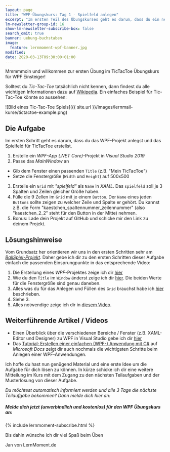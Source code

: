 ```yaml
---
layout: page
title: "WPF-Übungskurs: Tag 1 - Spielfeld anlegen"
excerpt: "Im ersten Teil des Übungskurses geht es darum, dass du ein neues WPF-Projekt anlegst, das Fenster konfigurierst und das Spielfeld mithilfe des XAML-Grid-Panels erstellst."
lm-newsletter-group-id: 16
show-lm-newsletter-subscribe-box: false
search_omit: true
banner: uebung-buchstaben
image:
  feature: lernmoment-wpf-banner.jpg
modified:
date: 2020-03-13T09:30:00+01:00
---
```


Mmmmmoin und willkommen zur ersten Übung im TicTacToe Übungskurs für WPF Einsteiger!

Solltest du *Tic-Tac-Toe* tatsächlich nicht kennen, dann findest du alle wichtigen Informationen dazu auf [Wikipedia](https://de.wikipedia.org/wiki/Tic-Tac-Toe). Ein einfaches Beispiel für Tic-Tac-Toe könnte so aussehen:

![Bild eines Tic-Tac-Toe Spiels]({{ site.url }}/images/lernmail-kurse/tictactoe-example.png)

## Die Aufgabe
Im ersten Schritt geht es darum, dass du das WPF-Projekt anlegst und das Spielfeld für TicTacToe erstellst.

1. Erstelle ein *WPF-App (.NET Core)*-Projekt in *Visual Studio 2019*
2. Passe das *MainWindow* an
  - Gib dem Fenster einen passenden `Title` (z.B. "Mein TicTacToe")
  - Setze die Fenstergröße (`Width` und `Height`) auf 500x500
3. Erstelle ein `Grid` mit *"spielfeld"* als `Name` in *XAML*. Das `spielfeld` soll je 3 Spalten und Zeilen gleicher Größe haben.
4. Fülle die 9 Zellen im `Grid` mit je einem `Button`. Der `Name` eines jeden `Buttons` sollte zeigen zu welcher Zeile und Spalte er gehört. Du kannst z.B. die Form "kaestchen_spaltennummer_zeilennummer" (also "kaestchen_2_2" steht für den Button in der Mitte) nehmen.
5. Bonus: Lade dein Projekt auf GitHub und schicke mir den Link zu deinem Projekt.

## Lösungshinweise
Vom Grundsatz her orientieren wir uns in den ersten Schritten sehr am [*BallSpiel-Projekt*](https://www.youtube.com/watch?v=ugji-_yWoRk&list=PLP2TrPpx5VNk2g07AKxyIGdsUJNA95CDt). Daher gebe ich dir zu den ersten Schritten dieser Aufgabe einfach die passenden Einsprungpunkte in das entsprechende Video:

1. Die Erstellung eines *WPF*-Projektes zeige ich dir [hier](https://www.youtube.com/watch?v=ugji-_yWoRk&list=PLP2TrPpx5VNk2g07AKxyIGdsUJNA95CDt)
2. Wie du den `Title` im `Window` änderst zeige ich dir [hier](https://youtu.be/ugji-_yWoRk?t=230). Die beiden Werte für die Fenstergröße sind genau daneben.
3. Alles was du für das Anlegen und Füllen des `Grid` brauchst habe ich [hier](/alle/wpf-grid-panel-xaml-grundlagen/) beschrieben.
4. Siehe 3.
5. Alles notwendige zeige ich dir in [diesem Video](https://youtu.be/2gNVyMGfZTI?t=174).

## Weiterführende Artikel / Videos

- Einen Überblick über die verschiedenen Bereiche / Fenster (z.B. XAML-Editor und Designer) zu WPF in Visual Studio gebe ich dir [hier](https://youtu.be/ugji-_yWoRk?t=143)
- Das [Tutorial: Erstellen einer einfachen (WPF-) Anwendung mit C#](https://docs.microsoft.com/de-de/visualstudio/get-started/csharp/tutorial-wpf?toc=%2Fdotnet%2Fdesktop-wpf%2Ftoc.json&bc=%2Fdotnet%2Fbreadcrumb%2Ftoc.json&view=vs-2019) auf *Microsoft Docs* zeigt dir auch nochmals die wichtigsten Schritte beim Anlegen einer WPF-Anwendungen.

Ich hoffe du hast nun genügend Material und eine erste Idee um die Aufgabe für dich lösen zu können. In kürze schicke ich dir eine weitere Mitteilung im Kurs mit dem Zugang zu den nächsten Teilaufgaben und der Musterlösung von dieser Aufgabe.

*Du möchtest automatisch informiert werden und alle 3 Tage die nächste Teilaufgabe bekommen? Dann melde dich hier an:*

<div class="subscribe-notice">
  <h5>Melde dich jetzt (unverbindlich und kostenlos) für den WPF Übungskurs an:</h5>
    {% include lernmoment-subscribe.html %}
</div>

Bis dahin wünsche ich dir viel Spaß beim Üben

Jan von LernMoment.de
